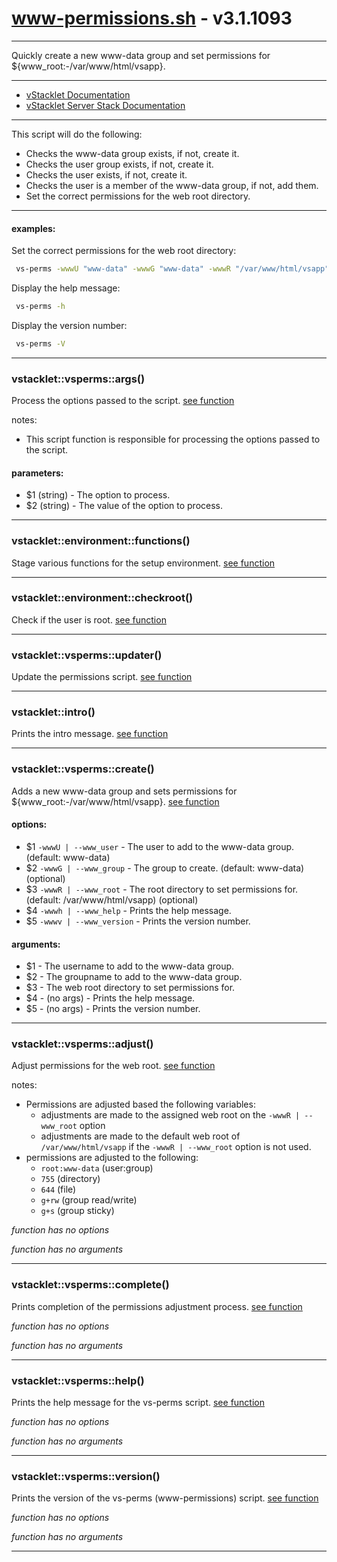 # www-permissions.sh - v3.1.1093


---

Quickly create a new www-data group and set permissions for
${www_root:-/var/www/html/vsapp}.

---

- [vStacklet Documentation](https://github.com/JMSDOnline/vstacklet/blob/main/docs/setup/vstacklet.sh.md)
- [vStacklet Server Stack Documentation](https://github.com/JMSDOnline/vstacklet/blob/main/docs/setup/vstacklet-server-stack.sh.md)

---

This script will do the following:
- Checks the www-data group exists, if not, create it.
- Checks the user group exists, if not, create it.
- Checks the user exists, if not, create it.
- Checks the user is a member of the www-data group, if not, add them.
- Set the correct permissions for the web root directory.

---

#### examples:
Set the correct permissions for the web root directory:
```bash
 vs-perms -wwwU "www-data" -wwwG "www-data" -wwwR "/var/www/html/vsapp"
```
Display the help message:
```bash
 vs-perms -h
```
Display the version number:
```bash
 vs-perms -V
```

---



### vstacklet::vsperms::args()

Process the options passed to the script. [see function](https://github.com/JMSDOnline/vstacklet/blob/main/bin/www-permissions.sh#L69-L100)

notes:
- This script function is responsible for processing the options passed to the
script.

#### parameters:

-  $1 (string) - The option to process.
-  $2 (string) - The value of the option to process.

---

### vstacklet::environment::functions()

Stage various functions for the setup environment. [see function](https://github.com/JMSDOnline/vstacklet/blob/main/bin/www-permissions.sh#L107-L186)

---

### vstacklet::environment::checkroot()

Check if the user is root. [see function](https://github.com/JMSDOnline/vstacklet/blob/main/bin/www-permissions.sh#L193-L198)

---

### vstacklet::vsperms::updater()

Update the permissions script. [see function](https://github.com/JMSDOnline/vstacklet/blob/main/bin/www-permissions.sh#L205-L219)

---

### vstacklet::intro()

Prints the intro message. [see function](https://github.com/JMSDOnline/vstacklet/blob/main/bin/www-permissions.sh#L226-L243)

---

### vstacklet::vsperms::create()

Adds a new www-data group and sets permissions for ${www_root:-/var/www/html/vsapp}. [see function](https://github.com/JMSDOnline/vstacklet/blob/main/bin/www-permissions.sh#L260-L291)

#### options:

-  $1 `-wwwU | --www_user` - The user to add to the www-data group. (default: www-data)
-  $2 `-wwwG | --www_group` - The group to create. (default: www-data) (optional)
-  $3 `-wwwR | --www_root` - The root directory to set permissions for. (default: /var/www/html/vsapp) (optional)
-  $4 `-wwwh | --www_help` - Prints the help message.
-  $5 `-wwwv | --www_version` - Prints the version number.

#### arguments:

-  $1 - The username to add to the www-data group.
-  $2 - The groupname to add to the www-data group.
-  $3 - The web root directory to set permissions for.
-  $4 - (no args) - Prints the help message.
-  $5 - (no args) - Prints the version number.

---

### vstacklet::vsperms::adjust()

Adjust permissions for the web root. [see function](https://github.com/JMSDOnline/vstacklet/blob/main/bin/www-permissions.sh#L313-L351)

notes:
- Permissions are adjusted based the following variables:
  - adjustments are made to the assigned web root on the `-wwwR | --www_root`
   option
  - adjustments are made to the default web root of `/var/www/html/vsapp`
  if the `-wwwR | --www_root` option is not used.
- permissions are adjusted to the following:
  - `root:www-data` (user:group)
  - `755` (directory)
  - `644` (file)
  - `g+rw` (group read/write)
  - `g+s` (group sticky)

*function has no options*

*function has no arguments*

---

### vstacklet::vsperms::complete()

Prints completion of the permissions adjustment process. [see function](https://github.com/JMSDOnline/vstacklet/blob/main/bin/www-permissions.sh#L360-L365)

*function has no options*

*function has no arguments*

---

### vstacklet::vsperms::help()

Prints the help message for the vs-perms script. [see function](https://github.com/JMSDOnline/vstacklet/blob/main/bin/www-permissions.sh#L374-L419)

*function has no options*

*function has no arguments*

---

### vstacklet::vsperms::version()

Prints the version of the vs-perms (www-permissions) script. [see function](https://github.com/JMSDOnline/vstacklet/blob/main/bin/www-permissions.sh#L428-L435)

*function has no options*

*function has no arguments*

---


